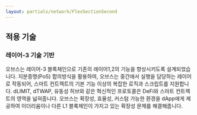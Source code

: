 ```yaml
---
layout: partials/network/FlexSectionSecond
---
```


## 적용 기술

### 레이어-3 기술 기반

오브스는 레이어-3 블록체인으로 기존의 레이어1,2의 기능을 향상시키도록 설계되었습니다. 지분증명(PoS) 합의방식을 활용하여, 오브스는 중간에서 실행을 담당하는 레이어로 작동되어, 스마트 컨트렉트의 기본 기능 이상의 복잡한 로직과 스크립트를 지원합니다. dLIMIT, dTWAP, 유동성 허브와 같은 혁신적인 프로토콜은 DeFi와 스마트 컨트랙트의 영역을 넓혀줍니다. 오브스는 확장성, 효율성, 커스텀 가능한 환경을 dApp에게 제공하여 이더리움이나 다른 L1 블록체인이 가지고 있는 확장성 문제를 해결해줍니다.
